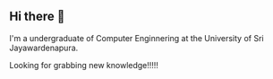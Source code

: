 ## Hi there 👋

I'm a undergraduate of Computer Enginnering at the University of Sri Jayawardenapura.

Looking for grabbing new knowledge!!!!!

